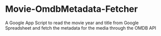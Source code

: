 # Movie-OmdbMetadata-Fetcher
A Google App Script to read the movie year and title from Google Spreadsheet and fetch the metadata for the media through the OMDB API
